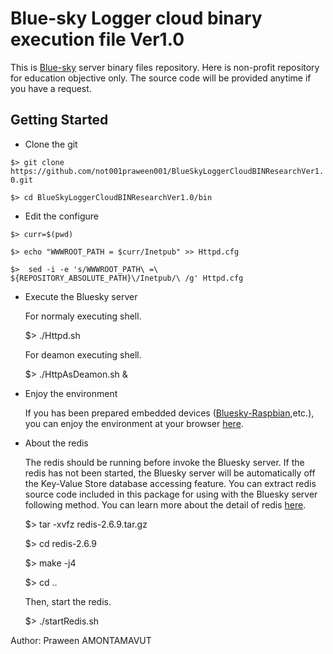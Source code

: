 Blue-sky Logger cloud binary execution file Ver1.0
===================================================
This is [Blue-sky](http://www.bluesky-cps.org) server binary files repository. Here is non-profit repository for education objective only. The source code will be provided anytime if you have a request.

Getting Started
---------------
- Clone the git

 `$> git clone https://github.com/not001praween001/BlueSkyLoggerCloudBINResearchVer1.0.git`

 `$> cd BlueSkyLoggerCloudBINResearchVer1.0/bin`
 
- Edit the configure

 `$> curr=$(pwd)`
 
 `$> echo "WWWROOT_PATH = $curr/Inetpub" >> Httpd.cfg`
 
 `$>  sed -i -e 's/WWWROOT_PATH\ =\ ${REPOSITORY_ABSOLUTE_PATH}\/Inetpub/\ /g' Httpd.cfg`
  
- Execute the Bluesky server

  For normaly executing shell.
	
	$> ./Httpd.sh

  For deamon executing shell.
	
	$> ./HttpAsDeamon.sh &
	
- Enjoy the environment

  If you has been prepared embedded devices ([Bluesky-Raspbian](https://github.com/not001praween001/Raspberry-Pi-CPS-SN-trial),etc.), you can enjoy the environment at your browser [here](http://127.0.0.1:8189).

- About the redis

  The redis should be running before invoke the Bluesky server. If the redis has not been started, the Bluesky server will be automatically off the Key-Value Store database accessing feature. You can extract redis source code included in this package for using with the Bluesky server following method. You can learn more about the detail of redis [here](http://redis.io/). 

	$> tar -xvfz redis-2.6.9.tar.gz
	
	$> cd redis-2.6.9
	
	$> make -j4
	
	$> cd ..

  Then, start the redis.
	
	$> ./startRedis.sh

Author: Praween AMONTAMAVUT
